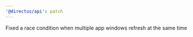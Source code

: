 ```yaml
---
'@directus/api': patch
---
```


Fixed a race condition when multiple app windows refresh at the same time
